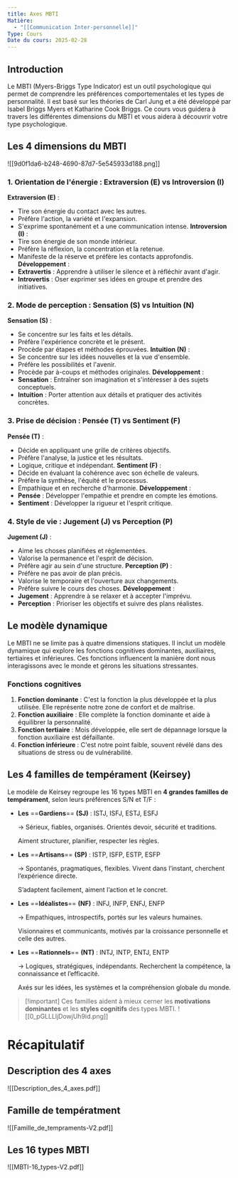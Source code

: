 ```yaml
---
title: Axes MBTI
Matière:
  - "[[Communication Inter-personnelle]]"
Type: Cours
Date du cours: 2025-02-28
---
```

## Introduction
Le MBTI (Myers-Briggs Type Indicator) est un outil psychologique qui permet de comprendre les préférences comportementales et les types de personnalité. Il est basé sur les théories de Carl Jung et a été développé par Isabel Briggs Myers et Katharine Cook Briggs. Ce cours vous guidera à travers les différentes dimensions du MBTI et vous aidera à découvrir votre type psychologique.
## Les 4 dimensions du MBTI
![[9d0f1da6-b248-4690-87d7-5e545933d188.png]]
### 1. Orientation de l'énergie : Extraversion (E) vs Introversion (I)
**Extraversion (E)** :
- Tire son énergie du contact avec les autres.
- Préfère l'action, la variété et l'expansion.
- S'exprime spontanément et a une communication intense.
**Introversion (I)** :
- Tire son énergie de son monde intérieur.
- Préfère la réflexion, la concentration et la retenue.
- Manifeste de la réserve et préfère les contacts approfondis.
**Développement** :
- **Extravertis** : Apprendre à utiliser le silence et à réfléchir avant d'agir.
- **Introvertis** : Oser exprimer ses idées en groupe et prendre des initiatives.
### 2. Mode de perception : Sensation (S) vs Intuition (N)
**Sensation (S)** :
- Se concentre sur les faits et les détails.
- Préfère l'expérience concrète et le présent.
- Procède par étapes et méthodes éprouvées.
**Intuition (N)** :
- Se concentre sur les idées nouvelles et la vue d'ensemble.
- Préfère les possibilités et l'avenir.
- Procède par à-coups et méthodes originales.
**Développement** :
- **Sensation** : Entraîner son imagination et s'intéresser à des sujets conceptuels.
- **Intuition** : Porter attention aux détails et pratiquer des activités concrètes.
### 3. Prise de décision : Pensée (T) vs Sentiment (F)
**Pensée (T)** :
- Décide en appliquant une grille de critères objectifs.
- Préfère l'analyse, la justice et les résultats.
- Logique, critique et indépendant.
**Sentiment (F)** :
- Décide en évaluant la cohérence avec son échelle de valeurs.
- Préfère la synthèse, l'équité et le processus.
- Empathique et en recherche d'harmonie.
**Développement** :
- **Pensée** : Développer l'empathie et prendre en compte les émotions.
- **Sentiment** : Développer la rigueur et l'esprit critique.
### 4. Style de vie : Jugement (J) vs Perception (P)
**Jugement (J)** :
- Aime les choses planifiées et réglementées.
- Valorise la permanence et l'esprit de décision.
- Préfère agir au sein d'une structure.
**Perception (P)** :
- Préfère ne pas avoir de plan précis.
- Valorise le temporaire et l'ouverture aux changements.
- Préfère suivre le cours des choses.
**Développement** :
- **Jugement** : Apprendre à se relaxer et à accepter l'imprévu.
- **Perception** : Prioriser les objectifs et suivre des plans réalistes.
## Le modèle dynamique
Le MBTI ne se limite pas à quatre dimensions statiques. Il inclut un modèle dynamique qui explore les fonctions cognitives dominantes, auxiliaires, tertiaires et inférieures. Ces fonctions influencent la manière dont nous interagissons avec le monde et gérons les situations stressantes.
### Fonctions cognitives
1. **Fonction dominante** : C'est la fonction la plus développée et la plus utilisée. Elle représente notre zone de confort et de maîtrise.
2. **Fonction auxiliaire** : Elle complète la fonction dominante et aide à équilibrer la personnalité.
3. **Fonction tertiaire** : Mois développée, elle sert de dépannage lorsque la fonction auxiliaire est défaillante.
4. **Fonction inférieure** : C'est notre point faible, souvent révélé dans des situations de stress ou de vulnérabilité.
## Les 4 familles de tempérament (Keirsey)
Le modèle de Keirsey regroupe les 16 types MBTI en **4 grandes familles de tempérament**, selon leurs préférences S/N et T/F :
- **Les** ==**Gardiens**== **(SJ)** : ISTJ, ISFJ, ESTJ, ESFJ
    
    → Sérieux, fiables, organisés. Orientés devoir, sécurité et traditions.
    
    Aiment structurer, planifier, respecter les règles.
    
- **Les** ==**Artisans**== **(SP)** : ISTP, ISFP, ESTP, ESFP
    
    → Spontanés, pragmatiques, flexibles. Vivent dans l’instant, cherchent l’expérience directe.
    
    S’adaptent facilement, aiment l’action et le concret.
    
- **Les** ==**Idéalistes**== **(NF)** : INFJ, INFP, ENFJ, ENFP
    
    → Empathiques, introspectifs, portés sur les valeurs humaines.
    
    Visionnaires et communicants, motivés par la croissance personnelle et celle des autres.
    
- **Les** ==**Rationnels**== **(NT)** : INTJ, INTP, ENTJ, ENTP
    
    → Logiques, stratégiques, indépendants. Recherchent la compétence, la connaissance et l’efficacité.
    
    Axés sur les idées, les systèmes et la compréhension globale du monde.
    

> [!important] Ces familles aident à mieux cerner les **motivations dominantes** et les **styles cognitifs** des types MBTI.
![[0_pGLLLljDowjUh9id.png]]
  
# Récapitulatif
## Description des 4 axes
![[Description_des_4_axes.pdf]]
## Famille de températment
![[Famille_de_tempraments-V2.pdf]]
## Les 16 types MBTI
![[MBTI-16_types-V2.pdf]]